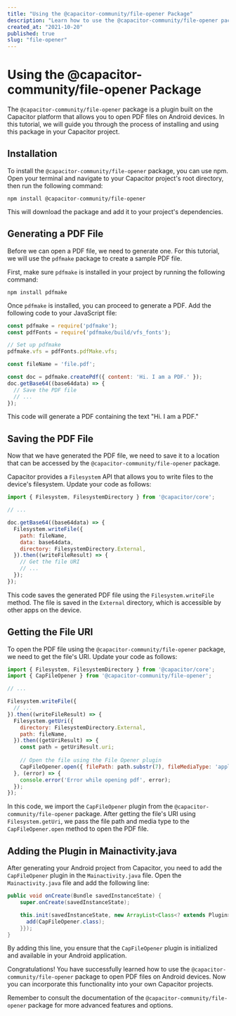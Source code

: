 ```yaml
---
title: "Using the @capacitor-community/file-opener Package"
description: "Learn how to use the @capacitor-community/file-opener package to open PDF files on Android devices."
created_at: "2021-10-20"
published: true
slug: "file-opener"
---
```


# Using the @capacitor-community/file-opener Package

The `@capacitor-community/file-opener` package is a plugin built on the Capacitor platform that allows you to open PDF files on Android devices. In this tutorial, we will guide you through the process of installing and using this package in your Capacitor project.

## Installation

To install the `@capacitor-community/file-opener` package, you can use npm. Open your terminal and navigate to your Capacitor project's root directory, then run the following command:

```shell
npm install @capacitor-community/file-opener
```

This will download the package and add it to your project's dependencies.

## Generating a PDF File

Before we can open a PDF file, we need to generate one. For this tutorial, we will use the `pdfmake` package to create a sample PDF file.

First, make sure `pdfmake` is installed in your project by running the following command:

```shell
npm install pdfmake
```

Once `pdfmake` is installed, you can proceed to generate a PDF. Add the following code to your JavaScript file:

```javascript
const pdfmake = require('pdfmake');
const pdfFonts = require('pdfmake/build/vfs_fonts');

// Set up pdfmake
pdfmake.vfs = pdfFonts.pdfMake.vfs;

const fileName = 'file.pdf';

const doc = pdfmake.createPdf({ content: 'Hi. I am a PDF.' });
doc.getBase64((base64data) => {
  // Save the PDF file
  // ...
});
```

This code will generate a PDF containing the text "Hi. I am a PDF."

## Saving the PDF File

Now that we have generated the PDF file, we need to save it to a location that can be accessed by the `@capacitor-community/file-opener` package.

Capacitor provides a `Filesystem` API that allows you to write files to the device's filesystem. Update your code as follows:

```javascript
import { Filesystem, FilesystemDirectory } from '@capacitor/core';

// ...

doc.getBase64((base64data) => {
  Filesystem.writeFile({
    path: fileName,
    data: base64data,
    directory: FilesystemDirectory.External,
  }).then((writeFileResult) => {
    // Get the file URI
    // ...
  });
});
```

This code saves the generated PDF file using the `Filesystem.writeFile` method. The file is saved in the `External` directory, which is accessible by other apps on the device.

## Getting the File URI

To open the PDF file using the `@capacitor-community/file-opener` package, we need to get the file's URI. Update your code as follows:

```javascript
import { Filesystem, FilesystemDirectory } from '@capacitor/core';
import { CapFileOpener } from '@capacitor-community/file-opener';

// ...

Filesystem.writeFile({
  // ...
}).then((writeFileResult) => {
  Filesystem.getUri({
    directory: FilesystemDirectory.External,
    path: fileName,
  }).then((getUriResult) => {
    const path = getUriResult.uri;
    
    // Open the file using the File Opener plugin
    CapFileOpener.open({ filePath: path.substr(7), fileMediaType: 'application/pdf' });
  }, (error) => {
    console.error('Error while opening pdf', error);
  });
});
```

In this code, we import the `CapFileOpener` plugin from the `@capacitor-community/file-opener` package. After getting the file's URI using `Filesystem.getUri`, we pass the file path and media type to the `CapFileOpener.open` method to open the PDF file.

## Adding the Plugin in Mainactivity.java

After generating your Android project from Capacitor, you need to add the `CapFileOpener` plugin in the `Mainactivity.java` file. Open the `Mainactivity.java` file and add the following line:

```java
public void onCreate(Bundle savedInstanceState) {
    super.onCreate(savedInstanceState);

    this.init(savedInstanceState, new ArrayList<Class<? extends Plugin>>() {{
      add(CapFileOpener.class);
    }});
}
```

By adding this line, you ensure that the `CapFileOpener` plugin is initialized and available in your Android application.

Congratulations! You have successfully learned how to use the `@capacitor-community/file-opener` package to open PDF files on Android devices. Now you can incorporate this functionality into your own Capacitor projects.

Remember to consult the documentation of the `@capacitor-community/file-opener` package for more advanced features and options.
